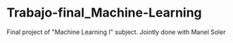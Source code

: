 # Trabajo-final_Machine-Learning
Final project of "Machine Learning I" subject. Jointly done with Manel Soler
